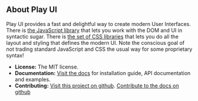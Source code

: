 ## About Play UI

Play UI provides a fast and delightful way to create modern User Interfaces. There is [the JavaScript library](docs/js) that lets you work with the DOM and UI in syntactic sugar. There is [the set of CSS libraries](docs/css) that lets you do all the layout and styling that defines the modern UI. Note the conscious goal of not trading standard JavaScript and CSS the usual way for some proprietary syntax!

+ **License:** The MIT license.
+ **Documentation:** [Visit the docs](docs) for installation guide, API documentation and examples.
+ **Contributing:** [Visit this project on github](https://github.com/webqit/play-ui). [Contribute to the docs on github](https://github.com/webqit/webqit-tooling.docs/edit/master/play-ui/docs)
